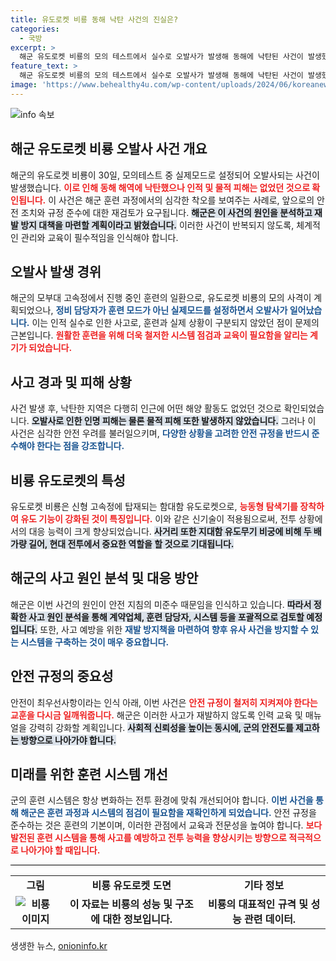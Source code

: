 ```yaml
---
title: 유도로켓 비룡 동해 낙탄 사건의 진실은?
categories:
  - 국방
excerpt: >
  해군 유도로켓 비룡의 모의 테스트에서 실수로 오발사가 발생해 동해에 낙탄된 사건이 발생했습니다. 큰 인명 피해는 없었으나, 안전 지침 미준수의 원인 분석과 재발 방지 대책이 시급합니다. 클릭하고 사건의 전모를 확인하세요!
feature_text: >
  해군 유도로켓 비룡의 모의 테스트에서 실수로 오발사가 발생해 동해에 낙탄된 사건이 발생했습니다. 큰 인명 피해는 없었으나, 안전 지침 미준수의 원인 분석과 재발 방지 대책이 시급합니다. 클릭하고 사건의 전모를 확인하세요!
image: 'https://www.behealthy4u.com/wp-content/uploads/2024/06/koreanews.jpg'
---
```


<p><img src="https://www.behealthy4u.com/wp-content/uploads/2024/06/koreanews.jpg" alt="info 속보" /></p>

<h2 data-ke-size="size26">해군 유도로켓 비룡 오발사 사건 개요</h2>

<p data-ke-size="size16">해군의 유도로켓 비룡이 30일, 모의테스트 중 실제모드로 설정되어 오발사되는 사건이 발생했습니다. <b><span style="color: #ee2323;">이로 인해 동해 해역에 낙탄했으나 인적 및 물적 피해는 없었던 것으로 확인됩니다.</span></b> 이 사건은 해군 훈련 과정에서의 심각한 착오를 보여주는 사례로, 앞으로의 안전 조치와 규정 준수에 대한 재검토가 요구됩니다. <b><span style="background-color: #21538527;">해군은 이 사건의 원인을 분석하고 재발 방지 대책을 마련할 계획이라고 밝혔습니다.</span></b> 이러한 사건이 반복되지 않도록, 체계적인 관리와 교육이 필수적임을 인식해야 합니다.</p>

<h2 data-ke-size="size26">오발사 발생 경위</h2>

<p data-ke-size="size16">해군의 모부대 고속정에서 진행 중인 훈련의 일환으로, 유도로켓 비룡의 모의 사격이 계획되었으나, <b><span style="color: #1a5490;">정비 담당자가 훈련 모드가 아닌 실제모드를 설정하면서 오발사가 일어났습니다.</span></b> 이는 인적 실수로 인한 사고로, 훈련과 실제 상황이 구분되지 않았던 점이 문제의 근본입니다. <b><span style="color: #ee2323;">원활한 훈련을 위해 더욱 철저한 시스템 점검과 교육이 필요함을 알리는 계기가 되었습니다.</span></b></p>

<h2 data-ke-size="size26">사고 경과 및 피해 상황</h2>

<p data-ke-size="size16">사건 발생 후, 낙탄한 지역은 다행히 인근에 어떤 해양 활동도 없었던 것으로 확인되었습니다. <b><span style="background-color: #21538527;">오발사로 인한 인명 피해는 물론 물적 피해 또한 발생하지 않았습니다.</span></b> 그러나 이 사건은 심각한 안전 우려를 불러일으키며, <b><span style="color: #1a5490;">다양한 상황을 고려한 안전 규정을 반드시 준수해야 한다는 점을 강조합니다.</span></b></p>

<h2 data-ke-size="size26">비룡 유도로켓의 특성</h2>

<p data-ke-size="size16">유도로켓 비룡은 신형 고속정에 탑재되는 함대함 유도로켓으로, <b><span style="color: #ee2323;">능동형 탐색기를 장착하여 유도 기능이 강화된 것이 특징입니다.</span></b> 이와 같은 신기술이 적용됨으로써, 전투 상황에서의 대응 능력이 크게 향상되었습니다. <b><span style="background-color: #21538527;">사거리 또한 지대함 유도무기 비궁에 비해 두 배가량 길어, 현대 전투에서 중요한 역할을 할 것으로 기대됩니다.</span></b></p>

<h2 data-ke-size="size26">해군의 사고 원인 분석 및 대응 방안</h2>

<p data-ke-size="size16">해군은 이번 사건의 원인이 안전 지침의 미준수 때문임을 인식하고 있습니다. <b><span style="background-color: #21538527;">따라서 정확한 사고 원인 분석을 통해 계약업체, 훈련 담당자, 시스템 등을 포괄적으로 검토할 예정입니다.</span></b> 또한, 사고 예방을 위한 <b><span style="color: #1a5490;">재발 방지책을 마련하여 향후 유사 사건을 방지할 수 있는 시스템을 구축하는 것이 매우 중요합니다.</span></b></p>

<h2 data-ke-size="size26">안전 규정의 중요성</h2>

<p data-ke-size="size16">안전이 최우선사항이라는 인식 아래, 이번 사건은 <b><span style="color: #ee2323;">안전 규정이 철저히 지켜져야 한다는 교훈을 다시금 일깨워줍니다.</span></b> 해군은 이러한 사고가 재발하지 않도록 인력 교육 및 매뉴얼을 강력히 강화할 계획입니다. <b><span style="background-color: #21538527;">사회적 신뢰성을 높이는 동시에, 군의 안전도를 제고하는 방향으로 나아가야 합니다.</span></b></p>

<h2 data-ke-size="size26">미래를 위한 훈련 시스템 개선</h2>

<p data-ke-size="size16">군의 훈련 시스템은 항상 변화하는 전투 환경에 맞춰 개선되어야 합니다. <b><span style="color: #1a5490;">이번 사건을 통해 해군은 훈련 과정과 시스템의 점검이 필요함을 재확인하게 되었습니다.</span></b> 안전 규정을 준수하는 것은 훈련의 기본이며, 이러한 관점에서 교육과 전문성을 높여야 합니다. <b><span style="color: #ee2323;">보다 발전된 훈련 시스템을 통해 사고를 예방하고 전투 능력을 향상시키는 방향으로 적극적으로 나아가야 할 때입니다.</span></b></p>

<hr style="height: 1px; border-width: 0; background-color: #000;"/>

<table style="width: 100%; border-collapse: collapse; border: none;">
<tr style="text-align: center;">
<td style="text-align: center; height: 17px;"><b>그림</b></td>
<td style="text-align: center; height: 17px;"><b>비룡 유도로켓 도면</b></td>
<td style="text-align: center; height: 17px;"><b>기타 정보</b></td>
</tr>
<tr>
<td style="text-align: center; height: 17px;"><b><img src="your-image-source.jpg" alt="비룡 이미지" /></b></td>
<td style="text-align: center; height: 17px;"><b>이 자료는 비룡의 성능 및 구조에 대한 정보입니다.</b></td>
<td style="text-align: center; height: 17px;"><b>비룡의 대표적인 규격 및 성능 관련 데이터.</b></td>
</tr>
</table>
생생한 뉴스, <a href="https://onioninfo.kr" rel="dofollow">onioninfo.kr</a>


